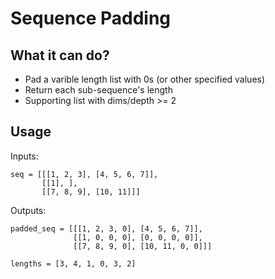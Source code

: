 # Sequence Padding

## What it can do?

* Pad a varible length list with 0s (or other specified values)
* Return each sub-sequence's length
* Supporting list with dims/depth >= 2

## Usage
Inputs:
```
seq = [[[1, 2, 3], [4, 5, 6, 7]],
       [[1], ],
       [[7, 8, 9], [10, 11]]]
```

Outputs:
```
padded_seq = [[[1, 2, 3, 0], [4, 5, 6, 7]],
              [[1, 0, 0, 0], [0, 0, 0, 0]],
              [[7, 8, 9, 0], [10, 11, 0, 0]]]
              
lengths = [3, 4, 1, 0, 3, 2]
```
